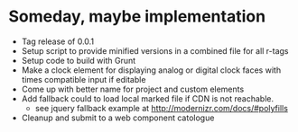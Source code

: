 
# Someday, maybe implementation

+ Tag release of 0.0.1
+ Setup script to provide minified versions in a combined file for all r-tags
+ Setup code to build with Grunt
+ Make a clock element for displaying analog or digital clock faces with times compatible input if editable
+ Come up with better name for project and custom elements
+ Add fallback could to load local marked file if CDN is not reachable.
	- see jquery fallback example at http://modernizr.com/docs/#polyfills
+ Cleanup and submit to a web component catologue
